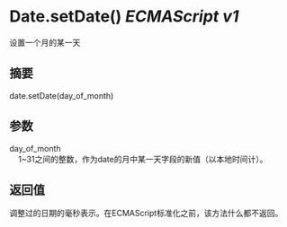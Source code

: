# Date.setDate() _ECMAScript v1_

设置一个月的某一天

## 摘要

date.setDate(day\_of\_month)

## 参数

day\_of\_month  
    1~31之间的整数，作为date的月中某一天字段的新值（以本地时间计）。

## 返回值

调整过的日期的毫秒表示。在ECMAScript标准化之前，该方法什么都不返回。

